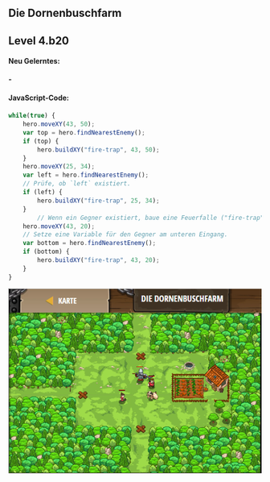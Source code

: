 ## **Die Dornenbuschfarm**
## Level 4.b20

#### Neu Gelerntes:
<b>-</b>

[comment]: <> (Was wurde gelernt und wie funktioniert die Technik?)

#### JavaScript-Code:
```js
while(true) {
    hero.moveXY(43, 50);
    var top = hero.findNearestEnemy();
    if (top) {
        hero.buildXY("fire-trap", 43, 50);
    }
    hero.moveXY(25, 34);
    var left = hero.findNearestEnemy();
    // Prüfe, ob `left` existiert.
    if (left) {
        hero.buildXY("fire-trap", 25, 34);
    }
        // Wenn ein Gegner existiert, baue eine Feuerfalle ("fire-trap") bei Position 25, 34.
    hero.moveXY(43, 20);
    // Setze eine Variable für den Gegner am unteren Eingang.
    var bottom = hero.findNearestEnemy();
    if (bottom) {
        hero.buildXY("fire-trap", 43, 20);
    }      
}
```
![image](lvl4_b20.png)
